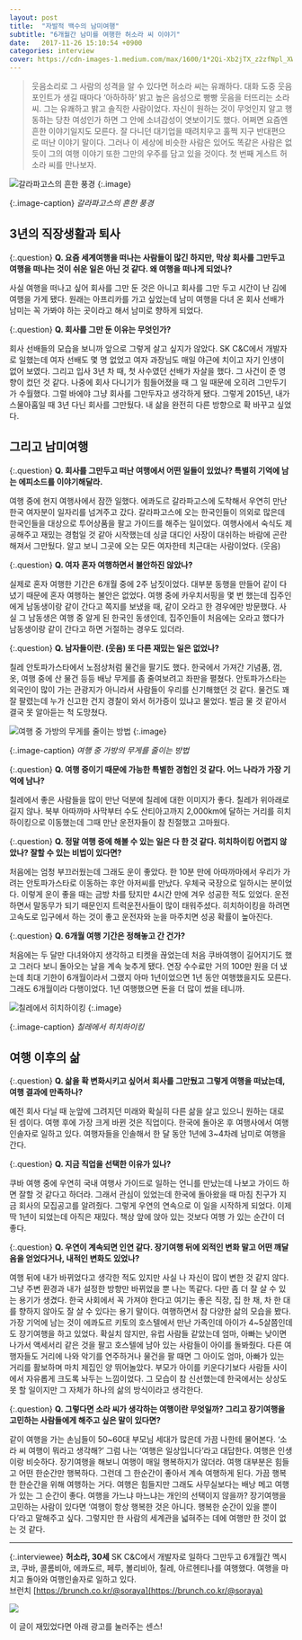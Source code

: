 ```yaml
---
layout: post
title:  "자발적 백수의 남미여행"
subtitle: "6개월간 남미를 여행한 허소라 씨 이야기"
date:   2017-11-26 15:10:54 +0900
categories: interview
cover: https://cdn-images-1.medium.com/max/1600/1*2Qi-Xb2jTX_z2zfNpl_XWg.jpeg
---
```


> 웃음소리로 그 사람의 성격을 알 수 있다면 허소라 씨는 유쾌하다. 대화 도중 웃음 포인트가 생길 때마다 ‘아하하하’ 밝고 높은 음성으로 빵빵 웃음을 터뜨리는 소라 씨. 그는 유쾌하고 밝고 솔직한 사람이었다. 자신이 원하는 것이 무엇인지 알고 행동하는 당찬 여성인가 하면 그 안에 소녀감성이 엿보이기도 했다. 어쩌면 요즘엔 흔한 이야기일지도 모른다. 잘 다니던 대기업을 때려치우고 훌쩍 지구 반대편으로 떠난 이야기 말이다. 그러나 이 세상에 비슷한 사람은 있어도 똑같은 사람은 없듯이 그의 여행 이야기 또한 그만의 우주를 담고 있을 것이다. 첫 번째 게스트 허소라 씨를 만나보자.

![갈라파고스의 흔한 풍경](https://cdn-images-1.medium.com/max/1600/1*2Qi-Xb2jTX_z2zfNpl_XWg.jpeg)
{:.image}

{:.image-caption}
*갈라파고스의 흔한 풍경*

## 3년의 직장생활과 퇴사

{:.question}
**Q. 요즘 세계여행을 떠나는 사람들이 많긴 하지만, 막상 회사를 그만두고 여행을 떠나는 것이 쉬운 일은 아닌 것 같다. 왜 여행을 떠나게 되었나?**

사실 여행을 떠나고 싶어 회사를 그만 둔 것은 아니고 회사를 그만 두고 시간이 난 김에 여행을 가게 됐다. 원래는 아프리카를 가고 싶었는데 남미 여행을 다녀 온 회사 선배가 남미는 꼭 가봐야 하는 곳이라고 해서 남미로 향하게 되었다.

{:.question}
**Q. 회사를 그만 둔 이유는 무엇인가?**

회사 선배들의 모습을 보니까 앞으로 그렇게 살고 싶지가 않았다. SK C&C에서 개발자로 일했는데 여자 선배도 몇 명 없었고 여자 과장님도 매일 야근에 치이고 자기 인생이 없어 보였다. 그리고 입사 3년 차 때, 첫 사수였던 선배가 자살을 했다. 그 사건이 준 영향이 컸던 것 같다. 나중에 회사 다니기가 힘들어졌을 때 그 일 때문에 오히려 그만두기가 수월했다. 그럴 바에야 그냥 회사를 그만두자고 생각하게 됐다. 그렇게 2015년, 내가 스물아홉일 때 3년 다닌 회사를 그만뒀다. 내 삶을 완전히 다른 방향으로 확 바꾸고 싶었다.

## 그리고 남미여행

{:.question}
**Q. 회사를 그만두고 떠난 여행에서 어떤 일들이 있었나? 특별히 기억에 남는 에피소드를 이야기해달라.**

여행 중에 현지 여행사에서 잠깐 일했다. 에콰도르 갈라파고스에 도착해서 우연히 만난 한국 여자분이 일자리를 넘겨주고 갔다. 갈라파고스에 오는 한국인들이 의외로 많은데 한국인들을 대상으로 투어상품을 팔고 가이드를 해주는 일이었다. 여행사에서 숙식도 제공해주고 재밌는 경험일 것 같아 시작했는데 싱글 대디인 사장이 대쉬하는 바람에 곤란해져서 그만뒀다. 알고 보니 그곳에 오는 모든 여자한테 치근대는 사람이었다. (웃음)

{:.question}
**Q. 여자 혼자 여행하면서 불안하진 않았나?**

실제로 혼자 여행한 기간은 6개월 중에 2주 남짓이었다. 대부분 동행을 만들어 같이 다녔기 때문에 혼자 여행하는 불안은 없었다. 여행 중에 카우치서핑을 몇 번 했는데 집주인에게 남동생이랑 같이 간다고 쪽지를 보냈을 때, 같이 오라고 한 경우에만 방문했다. 사실 그 남동생은 여행 중 알게 된 한국인 동생인데, 집주인들이 처음에는 오라고 했다가 남동생이랑 같이 간다고 하면 거절하는 경우도 있더라.

{:.question}
**Q. 남자들이란. (웃음) 또 다른 재밌는 일은 없었나?**

칠레 안토파가스타에서 노점상처럼 물건을 팔기도 했다. 한국에서 가져간 기념품, 껌, 옷, 여행 중에 산 물건 등등 배낭 무게를 좀 줄여보려고 좌판을 펼쳤다. 안토파가스타는 외국인이 많이 가는 관광지가 아니라서 사람들이 우리를 신기해했던 것 같다. 물건도 꽤 잘 팔렸는데 누가 신고한 건지 경찰이 와서 허가증이 있냐고 물었다. 벌금 물 것 같아서 결국 못 알아듣는 척 도망쳤다.

![여행 중 가방의 무게를 줄이는 방법](https://cdn-images-1.medium.com/max/1600/1*XJ3lc_GObnf3I7DP3yvJ0g.jpeg)
{:.image}

{:.image-caption}
*여행 중 가방의 무게를 줄이는 방법*

{:.question}
**Q. 여행 중이기 때문에 가능한 특별한 경험인 것 같다. 어느 나라가 가장 기억에 남나?**

칠레에서 좋은 사람들을 많이 만난 덕분에 칠레에 대한 이미지가 좋다. 칠레가 위아래로 길지 않나. 북부 아따까마 사막부터 수도 산티아고까지 2,000km에 달하는 거리를 히치하이킹으로 이동했는데 그때 만난 운전자들이 참 친절했고 고마웠다.

{:.question}
**Q. 정말 여행 중에 해볼 수 있는 일은 다 한 것 같다. 히치하이킹 어렵지 않았나? 잘할 수 있는 비법이 있다면?**

처음에는 엄청 부끄러웠는데 그래도 운이 좋았다. 한 10분 만에 아따까마에서 우리가 가려는 안토파가스타로 이동하는 후안 아저씨를 만났다. 우체국 국장으로 일하시는 분이었다. 이렇게 운이 좋을 때는 금방 차를 탔지만 4시간 만에 겨우 성공한 적도 있었다. 운전하면서 말동무가 되기 때문인지 트럭운전사들이 많이 태워주셨다. 히치하이킹을 하려면 고속도로 입구에서 하는 것이 좋고 운전자와 눈을 마주치면 성공 확률이 높아진다.

{:.question}
**Q. 6개월 여행 기간은 정해놓고 간 건가?**

처음에는 두 달만 다녀와야지 생각하고 티켓을 끊었는데 처음 쿠바여행이 길어지기도 했고 그러다 보니 돌아오는 날을 계속 늦추게 됐다. 연장 수수료만 거의 100만 원을 더 냈는데 최대 기한이 6개월이라서 그랬지 아마 1년이었으면 1년 동안 여행했을지도 모른다. 그래도 6개월이라 다행이었다. 1년 여행했으면 돈을 더 많이 썼을 테니까.

![칠레에서 히치하이킹](https://cdn-images-1.medium.com/max/1600/1*wPygPN5wJaWvvpZCTN-yHg.jpeg)
{:.image}

{:.image-caption}
*칠레에서 히치하이킹*

## 여행 이후의 삶

{:.question}
**Q. 삶을 확 변화시키고 싶어서 회사를 그만뒀고 그렇게 여행을 떠났는데, 여행 결과에 만족하나?**

예전 회사 다닐 때 눈앞에 그려지던 미래와 확실히 다른 삶을 살고 있으니 원하는 대로 된 셈이다. 여행 후에 가장 크게 바뀐 것은 직업이다. 한국에 돌아온 후 여행사에서 여행 인솔자로 일하고 있다. 여행자들을 인솔해서 한 달 동안 1년에 3~4차례 남미로 여행을 간다.

{:.question}
**Q. 지금 직업을 선택한 이유가 있나?**

쿠바 여행 중에 우연히 국내 여행사 가이드로 일하는 언니를 만났는데 나보고 가이드 하면 잘할 것 같다고 하더라. 그래서 관심이 있었는데 한국에 돌아왔을 때 마침 친구가 지금 회사의 모집공고를 알려줬다. 그렇게 우연의 연속으로 이 일을 시작하게 되었다. 이제 딱 1년이 되었는데 아직은 재밌다. 책상 앞에 앉아 있는 것보다 여행 가 있는 순간이 더 좋다.

{:.question}
**Q. 우연이 계속되면 인연 같다. 장기여행 뒤에 외적인 변화 말고 어떤 깨달음을 얻었다거나, 내적인 변화도 있었나?**

여행 뒤에 내가 바뀌었다고 생각한 적도 있지만 사실 나 자신이 많이 변한 것 같지 않다. 그냥 주변 환경과 내가 설정한 방향만 바뀌었을 뿐 나는 똑같다. 다만 좀 더 잘 살 수 있는 용기가 생겼다. 한국 사회에서 꼭 가져야 한다고 여기는 좋은 직장, 집 한 채, 차 한 대를 향하지 않아도 잘 살 수 있다는 용기 말이다. 여행하면서 참 다양한 삶의 모습을 봤다. 가장 기억에 남는 것이 에콰도르 키토의 호스텔에서 만난 가족인데 아이가 4~5살쯤인데도 장기여행을 하고 있었다. 확실치 않지만, 유럽 사람들 같았는데 엄마, 아빠는 낮이면 나가서 액세서리 같은 것을 팔고 호스텔에 남아 있는 사람들이 아이를 돌봐줬다. 다른 여행자들도 거리에 나와 악기를 연주하거나 물건을 팔 때면 그 아이도 엄마, 아빠가 있는 거리를 활보하며 마치 제집인 양 뛰어놀았다. 부모가 아이를 키운다기보다 사람들 사이에서 자유롭게 크도록 놔두는 느낌이었다. 그 모습이 참 신선했는데 한국에서는 상상도 못 할 일이지만 그 자체가 하나의 삶의 방식이라고 생각한다.

{:.question}
**Q. 그렇다면 소라 씨가 생각하는 여행이란 무엇일까? 그리고 장기여행을 고민하는 사람들에게 해주고 싶은 말이 있다면?**

같이 여행을 가는 손님들이 50~60대 부모님 세대가 많은데 가끔 나한테 물어본다. ‘소라 씨 여행이 뭐라고 생각해?’ 그럼 나는 ‘여행은 일상입니다’라고 대답한다. 여행은 인생이랑 비슷하다. 장기여행을 해보니 여행이 매일 행복하지가 않더라. 여행 대부분은 힘들고 어떤 한순간만 행복하다. 그런데 그 한순간이 좋아서 계속 여행하게 된다. 가끔 행복한 한순간을 위해 여행하는 거다. 여행은 힘들지만 그래도 사무실보다는 배낭 메고 여행 가 있는 그 순간이 좋다. 여행을 가느냐 마느냐는 개인의 선택이지 않을까? 장기여행을 고민하는 사람이 있다면 ‘여행이 항상 행복한 것은 아니다. 행복한 순간이 있을 뿐이다’라고 말해주고 싶다. 그렇지만 한 사람의 세계관을 넓혀주는 데에 여행만 한 것이 없는 것 같다.

---

{:.interviewee}
**허소라, 30세**
SK C&C에서 개발자로 일하다 그만두고 6개월간 멕시코, 쿠바, 콜롬비아, 에콰도르, 페루, 볼리비아, 칠레, 아르헨티나를 여행했다. 여행을 마치고 돌아와 여행인솔자로 일하고 있다.  
브런치 [https://brunch.co.kr/@soraya](https://brunch.co.kr/@soraya)

![](https://cdn-images-1.medium.com/max/1600/1*mj9xi-wY71zY28BZmlQfgA.jpeg)

이 글이 재밌었다면 아래 광고를 눌러주는 센스!